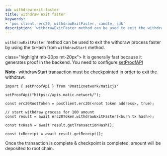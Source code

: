 ```yaml
---
id: withdraw-exit-faster
title: withdraw exit faster
keywords: 
- 'pos client, erc20, withdrawExitFaster, candle, sdk'
description: 'withdrawExitFaster method can be used to exit the withdraw process faster by using the txHash from withdrawStart method.'
---
```


`withdrawExitFaster` method can be used to exit the withdraw process faster by using the txHash from `withdrawStart` method.

 class="highlight mb-20px mt-20px">
It is generally fast because it generates proof in the backend. You need to configure <a href="docs/set-proof-api">setProofAPI</a>
>

**Note**- withdrawStart transaction must be checkpointed in order to exit the withdraw.

```
import { setProofApi } from '@maticnetwork/maticjs'

setProofApi("https://apis.matic.network/");

const erc20RootToken = posClient.erc20(<root token address>, true);

// start withdraw process for 100 amount
const result = await erc20Token.withdrawExitFaster(<burn tx hash>);

const txHash = await result.getTransactionHash();

const txReceipt = await result.getReceipt();

```

Once the transaction is complete & checkpoint is completed, amount will be deposited to root chain.

